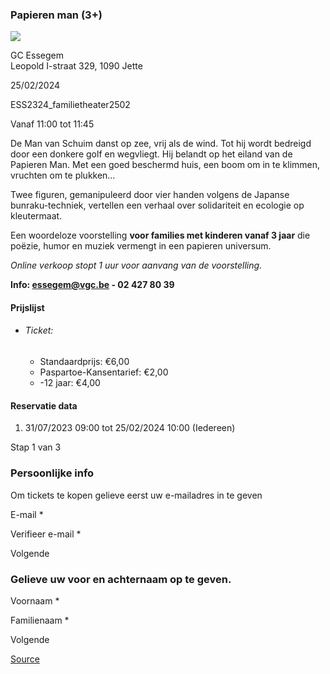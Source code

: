 ### Papieren man (3+)

![](https://s3-eu-west-1.amazonaws.com/os-kwdo/prod/vgc/images/activity/64c8ea3a1e13a_Papieren_man_©_Bernard_Hermant_%282%29.jpg)

GC Essegem  
Leopold I-straat 329, 1090 Jette

25/02/2024

ESS2324\_familietheater2502

Vanaf 11:00 tot 11:45

De Man van Schuim danst op zee, vrij als de wind. Tot hij wordt bedreigd door een donkere golf en wegvliegt. Hij belandt op het eiland van de Papieren Man. Met een goed beschermd huis, een boom om in te klimmen, vruchten om te plukken…  
  
Twee figuren, gemanipuleerd door vier handen volgens de Japanse bunraku-techniek, vertellen een verhaal over solidariteit en ecologie op kleutermaat.  
  
Een woordeloze voorstelling **voor families met kinderen vanaf 3 jaar** die poëzie, humor en muziek vermengt in een papieren universum.  
  
*Online verkoop stopt 1 uur voor aanvang van de voorstelling.*  
  
****Info: [essegem@vgc.be](mailto:essegem@vgc.be) - 02 427 80 39****  
  

#### Prijslijst

* ###### Ticket:
    
    * Standaardprijs: €6,00
    * Paspartoe-Kansentarief: €2,00
    * \-12 jaar: €4,00

  

#### Reservatie data

1.  31/07/2023 09:00 tot 25/02/2024 10:00 (Iedereen)

Stap 1 van 3

 

### Persoonlijke info

Om tickets te kopen gelieve eerst uw e-mailadres in te geven

  

E-mail \* 

Verifieer e-mail \* 

Volgende

### Gelieve uw voor en achternaam op te geven.

Voornaam \* 

Familienaam \* 

Volgende

[Source](https://tickets.vgc.be/ticketingActivity/subscribe/ESS2324_familietheater2502)